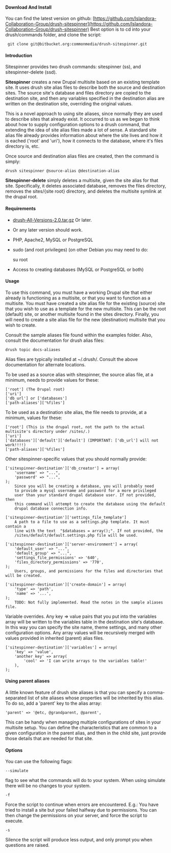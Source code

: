 #### Download And Install

You can find the latest version on github:
[https://github.com/Islandora-Collaboration-Group/drush-sitespinner](https://github.com/Islandora-Collaboration-Group/drush-sitespinner)
Best option is to cd into your drush/commands folder, and clone the script:

     git clone git@bitbucket.org:commonmedia/drush-sitespinner.git

#### Introduction

Sitespinner provides two drush commands: sitespinner (ss), and 
sitespinner-delete (ssd).

**Sitespinner** creates a new Drupal multisite based on an existing template site. 
It uses drush site alias files to describe both the source and destination 
sites. The source site's database and files directory are copied to the 
destination site, and then any variables specified in the destination alias are
written on the destination site, overriding the original values.

This is a novel approach to using site aliases, since normally they are used to
describe sites that already exist. It occurred to us as we began to think about
how to supply configuration options to a drush command, that extending the idea 
of site alias files made a lot of sense. A standard site alias file already 
provides information about where the site lives and how it is eached ('root' 
and 'uri'), how it connects to the database, where it's files directory is, etc.

Once source and destination alias files are created, then the command is simply:

    drush sitespinner @source-alias @destination-alias

**Sitespinner-delete** simply deletes a multisite, given the site alias for that
site. Specifically, it deletes associated database, removes the files directory,
removes the sites/{site root} directory, and deletes the multisite symlink at
the drupal root.
    
#### Requirements

* [drush-All-Versions-2.0.tar.gz](http://ftp.drupal.org/files/projects/drush-All-Versions-2.0.tar.gz) Or later.
* Or any later version should work.
* PHP, Apache2, MySQL or PostgreSQL
* sudo (and root privileges) (on other Debian you may need to do:

    su root

* Access to creating databases (MySQL or PostgreSQL or both)

#### Usage

To use this command, you must have a working Drupal site that either already
is functioning as a multisite, or that you want to function as a multisite. You must
have created a site alias file for the existing (source) site that you wish to
use as a template for the new multisite. This can be the root (default) site,
or another multisite found in the sites directory. Finally, you will need to
create a site alias file for the new (destination) multisite that you wish to
create.
 
Consult the sample aliases file found within the examples folder. Also, consult
the documentation for drush alias files:

    drush topic docs-aliases

Alias files are typically installed at ~/.drush/. Consult the above documentation
for alternate locations.

To be used as a source alias with sitespinner, the source alias file, at a
minimum, needs to provide values for these:

    ['root'] (The Drupal root)
    ['uri']
    ['db_url'] or ['databases']
    ['path-aliases']['%files']

To be used as a destination site alias, the file needs to provide, at a minimum,
values for these:

    ['root'] (This is the drupal root, not the path to the actual multisite's directory under /sites/.)
    ['uri']
    ['databases']['default']['default'] (IMPORTANT: ['db_url'] will not work!!!!)
    ['path-aliases']['%files']
    
Other sitespinner-specific values that you should normally provide:

    ['sitespinner-destination']['db_creator'] = array(
        'username' => "...",
        'password' => "...",
    );
        Since you will be creating a database, you will probably need 
        to provide a mysql username and password for a more privileged 
        user than your standard drupal database user. If not provided, then
        this command will attempt to create the database using the default
        drupal database connection info.
        
    ['sitespinner-destination']['settings_file_template'] 
        A path to a file to use as a settings.php template. It must contain a
        line with the text  "$databases = array();". If not provided, the 
        /sites/default/default.settings.php file will be used.
        
    ['sitespinner-destination']['server-environment'] = array(
        'default_user' => "...",
        'default_group' => "...",
        'settings_file_permissions' => '640',
        'files_directory_permissions' => '770',
    );
        Users, groups, and permissions for the files and directories that will be created.
        
    ['sitespinner-destination']['create-domain'] = array(
        'type' => 'path',
        'name' => '...',
    );
        TODO: Not fully implemented. Read the notes in the sample aliases file.

Variable overrides. Any key => value pairs that you put into the variables array
will be written to the variables table in the destination site's database. In this way
you can specify the site name, theme settings, and many other configuration options.
Any array values will be recursively merged with values provided in inherited (parent) alias
files.

    ['sitespinner-destination']['variables'] = array(
        'key' => 'value',
        'another key' => array(
            'cool' => 'I can write arrays to the variables table!'
        ),
    );

#### Using parent aliases

A little known feature of drush site aliases is that you can specify a comma-separated
list of site aliases whose properties will be inherited by this alias. To do so, add a
'parent' key to the alias array:

    'parent' => '@etc, @grandparent, @parent',

This can be handy when managing multiple configurations of sites in your multisite
setup. You can define the characteristics that are common to a given configuration
in the parent alias, and then in the child site, just provide those details that
are needed for that site.

#### Options

You can use the following flags:

    --simulate

flag to see what the commands will do to your system. When using simulate there
will be no changes to your system.

    -f

Force the script to continue when errors are encountered. E.g.:
You have tried to install a site but your failed halfway due to permissions.
You can then change the permissions on your server, and force the script to execute.

    -s

Silence the script will produce less output, and only prompt you when
questions are raised.

